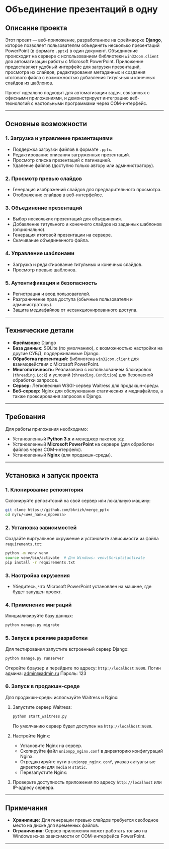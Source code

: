 # Объединение презентаций в одну

## Описание проекта
Этот проект — веб-приложение, разработанное на фреймворке **Django**, которое позволяет пользователям объединять несколько презентаций PowerPoint (в формате `.pptx`) в один документ. Объединение происходит на сервере с использованием библиотеки `win32com.client` для автоматизации работы с Microsoft PowerPoint. Приложение предоставляет удобный интерфейс для загрузки презентаций, просмотра их слайдов, редактирования метаданных и создания итогового файла с возможностью добавления титульных и конечных слайдов из шаблонов.

Проект идеально подходит для автоматизации задач, связанных с офисными приложениями, и демонстрирует интеграцию веб-технологий с настольными программами через COM-интерфейс.

---

## Основные возможности

### 1. Загрузка и управление презентациями
- Поддержка загрузки файлов в формате `.pptx`.
- Редактирование описания загруженных презентаций.
- Просмотр списка презентаций с пагинацией.
- Удаление файлов (доступно только автору или администратору).

### 2. Просмотр превью слайдов
- Генерация изображений слайдов для предварительного просмотра.
- Отображение слайдов в веб-интерфейсе.

### 3. Объединение презентаций
- Выбор нескольких презентаций для объединения.
- Добавление титульного и конечного слайдов из заданных шаблонов (опционально).
- Генерация итоговой презентации на сервере.
- Скачивание объединенного файла.

### 4. Управление шаблонами
- Загрузка и редактирование титульных и конечных слайдов.
- Просмотр превью шаблонов.

### 5. Аутентификация и безопасность
- Регистрация и вход пользователей.
- Разграничение прав доступа (обычные пользователи и администраторы).
- Защита медиафайлов от несанкционированного доступа.

---

## Технические детали
- **Фреймворк:** Django
- **База данных:** SQLite (по умолчанию), с возможностью настройки на другие СУБД, поддерживаемые Django.
- **Обработка презентаций:** Библиотека `win32com.client` для взаимодействия с Microsoft PowerPoint.
- **Многопоточность:** Реализована с использованием блокировок (`threading.Lock`) и условий (`threading.Condition`) для безопасной обработки запросов.
- **Сервер:** Легковесный WSGI-сервер Waitress для продакшн-среды.
- **Веб-сервер:** Nginx для обслуживания статических и медиафайлов, а также проксирования запросов к Django.

---

## Требования
Для работы приложения необходимо:
- Установленный **Python 3.x** и менеджер пакетов `pip`.
- Установленный **Microsoft PowerPoint** на сервере (для обработки файлов через COM-интерфейс).
- Установленный **Nginx** (для продакшн-среды).

---

## Установка и запуск проекта

### 1. Клонирование репозитория
Склонируйте репозиторий на свой сервер или локальную машину:
```bash
git clone https://github.com/bkrizh/merge_pptx
cd путь/<имя_папки_проекта>
```

### 2. Установка зависимостей
Создайте виртуальное окружение и установите зависимости из файла `requirements.txt`:
```bash
python -m venv venv
source venv/bin/activate  # Для Windows: venv\Scripts\activate
pip install -r requirements.txt
```

### 3. Настройка окружения
- Убедитесь, что Microsoft PowerPoint установлен на машине, где будет запущен проект.

### 4. Применение миграций
Инициализируйте базу данных:
```bash
python manage.py migrate
```

### 5. Запуск в режиме разработки
Для тестирования запустите встроенный сервер Django:
```bash
python manage.py runserver
```
Откройте браузер и перейдите по адресу: `http://localhost:8000`. 
Логин админа: admin@admin.ru
Пароль: 123

### 6. Запуск в продакшн-среде
Для продакшн-среды используйте Waitress и Nginx:
1. Запустите сервер Waitress:
   ```bash
   python start_waitress.py
   ```
   По умолчанию сервер будет доступен на `http://localhost:8080`.

2. Настройте Nginx:
   - Установите Nginx на сервер.
   - Скопируйте файл `unionpp_nginx.conf` в директорию конфигураций Nginx.
   - Отредактируйте пути в `unionpp_nginx.conf`, указав актуальные директории для `media` и `static`.
   - Перезапустите Nginx:

3. Проверьте доступность приложения по адресу `http://localhost` или IP-адресу сервера.

---

## Примечания
- **Хранилище:** Для генерации превью слайдов требуется свободное место на диске для временных файлов.
- **Ограничения:** Сервер приложения может работать только на Windows из-за зависимости от COM-интерфейса PowerPoint.

---